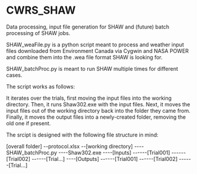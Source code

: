 # CWRS_SHAW
Data processing, input file generation for SHAW and (future) batch processing of SHAW jobs.

SHAW_weaFile.py is a python script meant to  process and weather input files downloaded from Environment Canada via Cygwin and NASA POWER and combine them into the .wea file format SHAW is looking for.

SHAW_batchProc.py is meant to run SHAW multiple times for different cases.

The script works as follows:

It iterates over the trials, first moving the input files into the working directory.
Then, it runs Shaw302.exe with the input files.
Next, it moves the input files out of the working directory back into the folder they came from.
Finally, it moves the output files into a newly-created folder, removing the old one if present.

The srcipt is designed with the following file structure in mind:

[overall folder]
--protocol.xlsx
--[working directory]
----SHAW_batchProc.py
----Shaw302.exe
----[Inputs]
------[Trial001]
------[Trial002]
------[Trial...]
----[Outputs]
------[Trial001]
------[Trial002]
------[Trial...]
